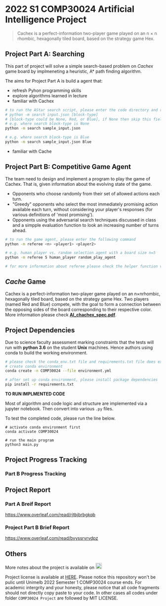 # 2022 S1 COMP30024 Artificial Intelligence Project

> Cachex is a perfect-information two-player game played on an n × n rhombic, hexagonally tiled board, based on the strategy game Hex.

## Project Part A: Searching

This part of project will solve a simple search-based problem on _Cachex_ game board by implmeneting a heuristic, A\* path finding algorithm.

The aims for Project Part A is build a agent that:

- refresh Pyhon programming skills
- explore algorithms learned in lecture
- familiar with Cachex

```bash
# to run the AStar search script, please enter the code directory and run the following command
# python -m search input.json [block-type]
# [block-type could be None, Red, or Blue], if None then skip this field
# e.g. where search block-type is None
python -m search sample_input.json 

# e.g. where search block-type is Blue
python -m search sample_input.json Blue
```

- familiar with Cache

## Project Part B: Competitive Game Agent

The team need to design and implement a program to play the game of Cachex. That is, given information about the evolving state of the game.
- Opponents who choose randomly from their set of allowed actions each turn.
- "Greedy" opponents who select the most immediately promising action available each turn, without considering your player's responses (for various definitions of 'most promising').
- Opponents using the adversarial search techniques discussed in class and a simpple evaluation function to look an increasing number of turns ahead.

```bash
# to run the game agent, please enter the following command
python -m referee <n> <player1> <player2>

# e.g. human player vs. random selection agent with a board size n=5
python -m referee 5 human_player random_play_agent

# for more information about referee please check the helper function via -h or --help
```

## _Cache_ Game

Cachex is a perfect-information two-player game played on an n×nrhombic, hexagonally tiled board, based on the strategy game Hex. Two players (named Red and Blue) compete, with the goal to form a connection between the opposing sides of the board corresponding to their respective color. More information please check **[AI_chachex_spec.pdf]("https://github.com/chuangyu-hscy/legendary-succotash/blob/master/COMP30024%20Project/COMP30024%20Project%20Part%20A/specification/AI_cachex_spec.pdf")**.

## Project Dependencies

Due to science faculty assessment marking constraints that the tests will run with **python 3.6** on the student **Unix** machines.
Hence authors using conda to build the working environment.

```bash
# please check the conda_env.txt file and requirements.txt file does exist
# create conda environment
conda create -n COMP30024 --file environment.yml

# after set up conda environment, please install package dependencies
pip install -r requirements.txt
```

**TO RUN IMPLMENTED CODE**

Most of algorithm and code logic and structure are implemented via a jupyter notebook. Then convert into various `.py` files.

To test the completed code, please run the line below.

```
# activate conda environment first
conda activate COMP30024

# run the main program
python3 main.py
```

## Project Progress Tracking
<!-- ### Part A Progress Tracking

- [x] Find a group partner [@EcZww](https://github.com/EcZww)
- [x] Understand A\* heuristic algorithm
- [x] Path finding strategy design
- [x] Code tasks
- [x] Report writing
- [x] Complete states check
- [x] Final Code & Report Submission -->

### Part B Progress Tracking

## Project Report
### Part A Breif Report

https://www.overleaf.com/read/rjtbjbrbgkqb

### Project Part B Brief Report

https://www.overleaf.com/read/bvyssryrvdpz

## Others

<p>More notes about the project is available on <a href='https://www.notion.so/huangsunchuangyu/Project-Part-A-97ad43542a9a42d39433a14d834102f8'><img height=20 src="https://img.shields.io/badge/Notion-000000?style=for-the-badge&logo=notion&logoColor=white" alt='notion'></a></p>

Project license is available at [HERE](https://github.com/chuangyu-hscy/legendary-succotash/blob/master/COMP30024%20Project/LICENSE). Please notice this repository won't be pulic until Unimelb 2022 Semester 1 COMP30024 course ends. For academic intergrity and your honesty, please notice that all code fragments should not directly copy paste to your code. In other cases all codes under folder `COMP30024 Project` are followed by MIT LICENSE.
